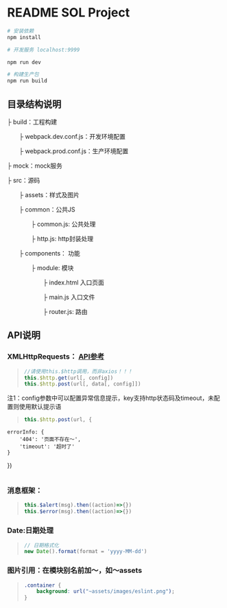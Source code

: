 # README SOL Project
``` bash
# 安装依赖
npm install

# 开发服务 localhost:9999

npm run dev

# 构建生产包
npm run build
```

## 目录结构说明
├ build：工程构建

&emsp;&emsp;├ webpack.dev.conf.js：开发环境配置

&emsp;&emsp;├ webpack.prod.conf.js：生产环境配置

├ mock：mock服务

├ src：源码

&emsp;&emsp;├ assets：样式及图片

&emsp;&emsp;├ common：公共JS

&emsp;&emsp;&emsp;&emsp;├ common.js: 公共处理

&emsp;&emsp;&emsp;&emsp;├ http.js: http封装处理

&emsp;&emsp;├ components： 功能

&emsp;&emsp;&emsp;&emsp;├ module: 模块

&emsp;&emsp;&emsp;&emsp;&emsp;&emsp;├ index.html 入口页面

&emsp;&emsp;&emsp;&emsp;&emsp;&emsp;├ main.js 入口文件

&emsp;&emsp;&emsp;&emsp;&emsp;&emsp;├ router.js: 路由

## API说明
### XMLHttpRequests： [API参考](https://github.com/mzabriskie/axios)

> ``` javascript
> //请使用this.$http调用，而非axios！！！
> this.$http.get(url[, config])
> this.$http.post(url[, data[, config]])
> ```

注1：config参数中可以配置异常信息提示，key支持http状态码及timeout，未配置则使用默认提示语

> ``` javascript
> this.$http.post(url, {
    errorInfo: {
        '404': '页面不存在～',
        'timeout': '超时了'
    }
})
> ```

### 消息框架：

> ``` javascript
> this.$alert(msg).then((action)=>{})
> this.$error(msg).then((action)=>{})
> ```

### Date:日期处理

> ``` javascript
> // 日期格式化
> new Date().format(format = 'yyyy-MM-dd')
>
> ```

### 图片引用：在模块别名前加～，如～assets

> ``` css
> .container {
>     background: url("~assets/images/eslint.png");
> }
> ```
